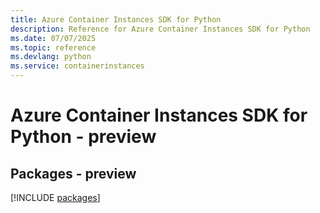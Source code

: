 ```yaml
---
title: Azure Container Instances SDK for Python
description: Reference for Azure Container Instances SDK for Python
ms.date: 07/07/2025
ms.topic: reference
ms.devlang: python
ms.service: containerinstances
---
```

# Azure Container Instances SDK for Python - preview
## Packages - preview
[!INCLUDE [packages](container-instances-index.md)]
